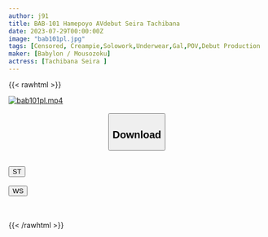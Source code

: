 ```yaml
---
author: j91
title: BAB-101 Hamepoyo AVdebut Seira Tachibana
date: 2023-07-29T00:00:00Z
image: "bab101pl.jpg"
tags: [Censored, Creampie,Solowork,Underwear,Gal,POV,Debut Production	]
maker: [Babylon / Mousozoku]
actress: [Tachibana Seira ]
---
```



{{< rawhtml >}}

<div class="video" data-videoid="MJ8L2WYD9ahwZJ">
    <a href="javascript:;">
        <img src="https://my.j91.asia/posts/bab101pl/bab101pl.jpg" width="WIDTH" height="HEIGHT" alt="bab101pl.mp4" loading="lazy">
    </a>
</div>

<script type="text/javascript" src="https://j91.asia/asset/on-demand-st.js"></script>

<br>
  <link rel="stylesheet" href="https://j91.asia/asset/bs5.css">
  
  <center>
  <button class="btn btn-primary" type="button" data-bs-toggle="collapse" data-bs-target=".multi-collapse" aria-expanded="false" aria-controls="multiCollapseExample1 multiCollapseExample2"><h2>Download</h2></button></center>
</p>
<div class="row">
  <div class="col">
    <div class="collapse multi-collapse" id="multiCollapseExample1">
      <div class="card card-body">
	      	      <br>
<div class="buttons">  
<a href="https://streamtape.to/v/MJ8L2WYD9ahwZJ"><button class="btn-hover color-3"><i class="fa fa-download"></i> ST</button></a></div>
    </div>
  </div>
</div>
  <div class="col">
    <div class="collapse multi-collapse" id="multiCollapseExample2">
      <div class="card card-body">
	      <br>
<div class="buttons">
    <a href="https://wolfstream.tv/gmjafzhlaoxf.html"><button class="btn-hover color-9"><i class="fa fa-download"></i> WS</button></a></div>
<br><br>
      </div>
    </div>
  </div>
</div>

{{< /rawhtml >}}